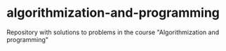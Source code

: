 # algorithmization-and-programming
Repository with solutions to problems in the course "Algorithmization and programming"
